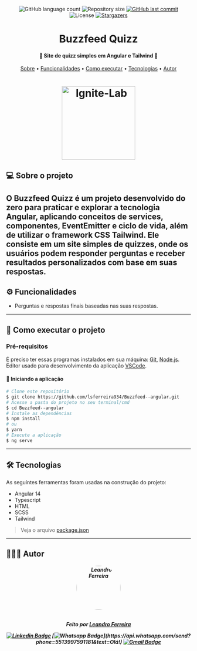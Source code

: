 <p align="center">
  <img alt="GitHub language count" src="https://img.shields.io/github/languages/count/lsferreira934/Buzzfeed--angular?color=%2304D361&style=for-the-badge">

  <img alt="Repository size" src="https://img.shields.io/github/repo-size/lsferreira934/Buzzfeed--angular?style=for-the-badge" />

  <a href="https://github.com/lsferreira934/Buzzfeed--angular/commits/main">
    <img alt="GitHub last commit" src="https://img.shields.io/github/last-commit/lsferreira934/Buzzfeed--angular?style=for-the-badge" />
  </a>

   <img alt="License" src="https://img.shields.io/badge/license-MIT-brightgreen?style=for-the-badge">

   <a href="https://github.com/lsferreira934/Buzzfeed--angular/stargazers">
    <img alt="Stargazers" src="https://img.shields.io/github/stars/BrunoSaibert/ignite-lab-react?style=for-the-badge">
  </a>
</p>

<h1 align="center">
   Buzzfeed Quizz
</h1>

<h4 align="center">
	🚧 Site de quizz simples em Angular e Tailwind 🚧
</h4>

<p align="center">
  <a href="#--sobre-o-projeto">Sobre</a> •
  <a href="#-%EF%B8%8F-funcionalidades">Funcionalidades</a> •
  <a href="#--como-executar-o-projeto">Como executar</a> •
  <a href="#--tecnologias">Tecnologias</a> •
  <a href="#--autor">Autor</a>
</p>

<h1 align="center">
    <img alt="Ignite-Lab" title="#Ignite-Lab" src="https://github.com/lsferreira934/Buzzfeed--angular/blob/master/src/assets/linkedin.gif" width="200px" />
</h1>


## [](https://github.com/lsferreira934/Buzzfeed--angular#--sobre-o-projeto) 💻 Sobre o projeto

O Buzzfeed Quizz é um projeto desenvolvido do zero para praticar e explorar a tecnologia Angular, aplicando conceitos de services, componentes, EventEmitter e ciclo de vida, além de utilizar o framework CSS Tailwind. Ele consiste em um site simples de quizzes, onde os usuários podem responder perguntas e receber resultados personalizados com base em suas respostas.
---

## [](https://github.com/lsferreira934/Buzzfeed--angular#-%EF%B8%8F-funcionalidades) ⚙️ Funcionalidades

- Perguntas e respostas finais baseadas nas suas respostas.
---

## [](https://github.com/lsferreira934/Buzzfeed--angular#--como-executar-o-projeto) 🚀 Como executar o projeto

### Pré-requisitos

É preciso ter essas programas instalados em sua máquina:
[Git](https://git-scm.com), [Node.js](https://nodejs.org/en/).
Editor usado para desenvolvimento da aplicação [VSCode](https://code.visualstudio.com/).

#### 🧭 Iniciando a aplicação

```bash
# Clone este repositório
$ git clone https://github.com/lsferreira934/Buzzfeed--angular.git
# Acesse a pasta do projeto no seu terminal/cmd
$ cd Buzzfeed--angular
# Instale as dependências
$ npm install
# ou
$ yarn
# Execute a aplicação
$ ng serve
```

---


## [](https://github.com/lsferreira934/Buzzfeed--angular#--tecnologias) 🛠 Tecnologias

As seguintes ferramentas foram usadas na construção do projeto:

- Angular 14
- Typescript
- HTML 
- SCSS
- Tailwind

> Veja o arquivo [package.json](https://github.com/lsferreira934/Buzzfeed--angular/blob/master/package.json)
---

## [](https://github.com/lsferreira934) 👨🏽‍💻 Autor
<h5 align="center">

 <img style="border-radius: 100%;" src="https://avatars.githubusercontent.com/u/56802012?v=4" width="120px;" alt="Leandro Ferreira"/>
 <br />
 <br />

Feito por <a href="https://github.com/lsferreira934/Buzzfeed--angular">Leandro Ferreira</a>

[![Linkedin Badge](https://img.shields.io/badge/-LinkedIn-blue?style=for-the-badge&logo=Linkedin&logoColor=white&link=https://www.linkedin.com/in/lsferreira934/)](https://www.linkedin.com/in/lsferreira934/)
[![Whatsapp Badge](https://img.shields.io/badge/-Whatsapp-4CA143?style=for-the-badge&labelColor=4CA143&logo=whatsapp&logoColor=white&link=https://api.whatsapp.com/send?phone=5513997591181&text=Olá!)](https://api.whatsapp.com/send?phone=5513997591181&text=Olá!)
[![Gmail Badge](https://img.shields.io/badge/-Gmail-c14438?style=for-the-badge&logo=Gmail&logoColor=white&link=mailto:leandrosf934@gmail.com)](mailto:leandrosf934@gmail.com)
</h5>
